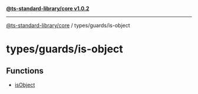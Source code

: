 [**@ts-standard-library/core v1.0.2**](../../../README.md)

***

[@ts-standard-library/core](../../../modules.md) / types/guards/is-object

# types/guards/is-object

## Functions

- [isObject](functions/isObject.md)
